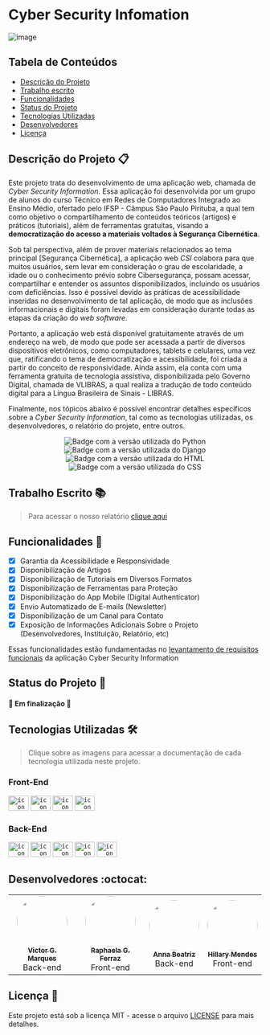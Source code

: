 # Cyber Security Infomation
![image](https://user-images.githubusercontent.com/86068797/166588543-9ff49eb2-8926-4de9-8c27-27d4936941e7.png)


## Tabela de Conteúdos
* [Descrição do Projeto](#descrição-do-projeto-)
* [Trabalho escrito](#trabalho-escrito-)
* [Funcionalidades](#funcionalidades-scroll)
* [Status do Projeto](#status-do-projeto-)
* [Tecnologias Utilizadas](#tecnologias-utilizadas-hammer_and_wrench)
* [Desenvolvedores](#desenvolvedores-octocat)
* [Licença](#licença-)

## Descrição do Projeto 📋
Este projeto trata do desenvolvimento de uma aplicação web, chamada de *Cyber Security Information*. Essa aplicação foi desenvolvida por um grupo de alunos do 
curso Técnico em Redes de Computadores Integrado ao Ensino Médio, ofertado pelo IFSP - Câmpus São Paulo Pirituba, 
a qual tem como objetivo o compartilhamento de conteúdos teóricos (artigos) e práticos (tutoriais), além de ferramentas gratuitas, 
visando a **democratização do acesso a materiais voltados à Segurança Cibernética**.

Sob tal perspectiva, além de prover materiais relacionados ao tema principal [Segurança Cibernética], a aplicação web *CSI* 
colabora para que muitos usuários, sem levar em consideração o grau de escolaridade, a idade ou o conhecimento prévio sobre Cibersegurança, possam acessar, 
compartilhar e entender os assuntos disponibilizados, incluindo os usuários com deficiências. Isso é possível devido às práticas de acessibilidade 
inseridas no desenvolvimento de tal aplicação, de modo que as inclusões informacionais e digitais foram levadas em consideração 
durante todas as etapas da criação do *web software*.

Portanto, a aplicação web está disponível gratuitamente através de um endereço na web, de modo que pode ser acessada a partir 
de diversos dispositivos eletrônicos, como computadores, tablets e celulares, uma vez que, ratificando o tema de democratização e acessibilidade, 
foi criada a partir do conceito de responsividade. Ainda assim, ela conta com uma ferramenta gratuita de tecnologia assistiva, disponibilizada 
pelo Governo Digital, chamada de VLIBRAS, a qual realiza a tradução de todo conteúdo digital para a Língua Brasileira de Sinais - LIBRAS.

Finalmente, nos tópicos abaixo é possível encontrar detalhes específicos sobre a *Cyber Security Information*, tal como as tecnologias utilizadas, 
os desenvolvedores, o relatório do projeto, entre outros.

<div align="center">
    <img alt="Badge com a versão utilizada do Python" src="https://img.shields.io/static/v1?label=PYTHON&message=3.9.9&color=blue&style=for-the-badge&logo=Python"/>
    <img alt="Badge com a versão utilizada do Django" src="https://img.shields.io/static/v1?label=DJANGO&message=4.0.1&color=brightgreen&style=for-the-badge&logo=DJANGO&logoColor=green"/>
    <img alt="Badge com a versão utilizada do HTML" src="https://img.shields.io/static/v1?label=HTML&message=V5&color=yellow&style=for-the-badge&logo=HTML5&logoColor=yellow"/>
    <img alt="Badge com a versão utilizada do CSS" src="https://img.shields.io/static/v1?label=CSS&message=V3&color=blue&style=for-the-badge&logo=CSS3&logoColor=blue"/>
</div>

## Trabalho Escrito 📚

> Para acessar o nosso relatório [clique aqui](relatorio.md)

## Funcionalidades :scroll:

- [x] Garantia da Acessibilidade e Responsividade
- [x] Disponibilização de Artigos
- [x] Disponibilização de Tutoriais em Diversos Formatos
- [x] Disponibilização de Ferramentas para Proteção
- [x] Disponibilização do App Mobile (Digital Authenticator)
- [x] Envio Automatizado de E-mails (Newsletter)
- [x] Disponibilização de um Canal para Contato
- [x] Exposição de Informações Adicionais Sobre o Projeto (Desenvolvedores, Instituição, Relatório, etc)

Essas funcionalidades estão fundamentadas no [levantamento de requisitos funcionais](https://github.com/VictorGM01/cyber_sec_info/blob/main/relatorio.md#etapas-iniciais) da aplicação Cyber Security Information

## Status do Projeto 🔔
#### 🏁 Em finalização 🏁

## Tecnologias Utilizadas :hammer_and_wrench:

> Clique sobre as imagens para acessar a documentação de cada tecnologia utilizada neste projeto.

### Front-End

<code><a title="HTML5" href="https://www.w3schools.com/html/default.asp"><img alt="ícone html" height="30" width="40" src="https://cdn.jsdelivr.net/gh/devicons/devicon/icons/html5/html5-original.svg"></a></code>
<code><a title="CSS3" href="https://www.w3schools.com/css/default.asp"><img alt="ícone css" height="30" width="40" src="https://cdn.jsdelivr.net/gh/devicons/devicon/icons/css3/css3-original.svg"></a></code>
<code><a title="JavaScript" href="https://www.w3schools.com/js/default.asp"><img alt="ícone javascript" height="30" width="40" src="https://cdn.jsdelivr.net/gh/devicons/devicon/icons/javascript/javascript-original.svg" /></a></code>
<code><a title="JQuery" href="https://www.w3schools.com/jquery/default.asp"><img alt="ícone jquery" height="30" width="40" src="https://cdn.jsdelivr.net/gh/devicons/devicon/icons/jquery/jquery-plain-wordmark.svg" /></a></code>

### Back-End

<code><a title="Python" href="https://www.w3schools.com/python/default.asp"><img alt="ícone python" height="30" width="40" src="https://cdn.jsdelivr.net/gh/devicons/devicon/icons/python/python-original.svg"></a></code>
<code><a title="Django" href="https://docs.djangoproject.com/en/4.1/"><img alt="ícone django" height="30" width="40" src="https://cdn.jsdelivr.net/gh/devicons/devicon/icons/django/django-plain.svg"></a></code>
<code><a title="SQLite" href="https://www.sqlite.org/docs.html"><img alt="ícone sqlite" height="30" width="40" src="https://cdn.jsdelivr.net/gh/devicons/devicon/icons/sqlite/sqlite-original.svg"></a></code>
<code><a title="ClearDB MySQL" href="https://devcenter.heroku.com/articles/cleardb"><img alt="ícone mysql" height="30" width="40" src="https://cdn.jsdelivr.net/gh/devicons/devicon/icons/mysql/mysql-original-wordmark.svg"></a></code>
<code><a title="Heroku" href="https://devcenter.heroku.com/categories/reference"><img alt="ícone heroku" height="30" width="40" src="https://cdn.jsdelivr.net/gh/devicons/devicon/icons/heroku/heroku-plain.svg"></a></code>

## Desenvolvedores :octocat:
<table>
    <tr>
    <td align="center"><a href="https://github.com/VictorGM01"><img style="border-radius: 50%;" src="https://avatars.githubusercontent.com/u/86068797?v=4" width="100px;" alt=""/><br><sub><b>Victor G. Marques</b></sub></a><br />Back-end</td>
    <td align="center"><a href="https://github.com/raphaelaferraz"><img style="border-radius: 50%;" src="https://avatars.githubusercontent.com/u/86068799?v=4" width="100px;" alt=""/><br><sub><b>Raphaela G. Ferraz</b></sub></a><br>Front-end</td>
    <td align="center"><a href="https://github.com/Anninha1411"><img style="border-radius: 50%;" src="https://avatars.githubusercontent.com/u/86080382?v=4" width="100px;" alt=""/><br><sub><b>Anna Beatriz</b></sub></a><br>Back-end</td>
    <td align="center"><a href="https://github.com/heyyyhill"><img style="border-radius: 50%;" src="https://avatars.githubusercontent.com/u/85965087?v=4" width="100px;" alt=""/><br><sub><b>Hillary Mendes</b></sub></a><br>Front-end</td>
    </tr>
</table>

## Licença 📄
Este projeto está sob a licença MIT - acesse o arquivo [LICENSE](LICENSE) para mais detalhes.